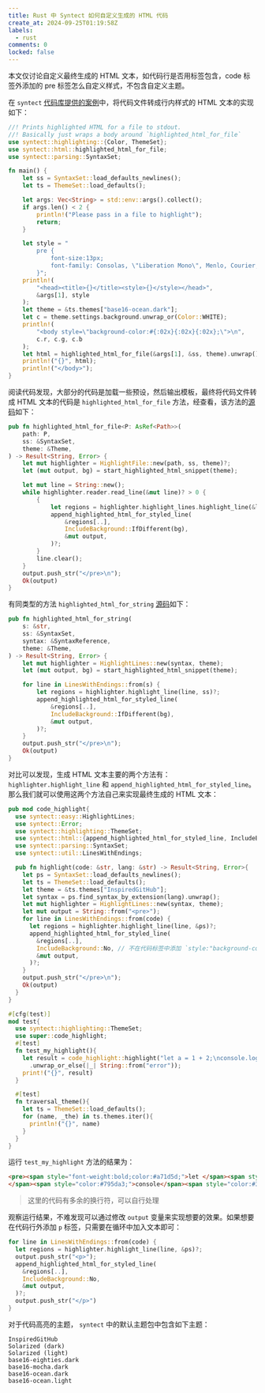 ```yaml
---
title: Rust 中 Syntect 如何自定义生成的 HTML 代码
create_at: 2024-09-25T01:19:58Z
labels: 
  - rust
comments: 0
locked: false
---
```


本文仅讨论自定义最终生成的 HTML 文本，如代码行是否用标签包含，code 标签外添加的 pre 标签怎么自定义样式，不包含自定义主题。

在 `syntect` [代码库提供的案例](https://github.com/trishume/syntect/blob/master/examples/synhtml.rs)中，将代码文件转成行内样式的 HTML 文本的实现如下：

```rust
//! Prints highlighted HTML for a file to stdout.
//! Basically just wraps a body around `highlighted_html_for_file`
use syntect::highlighting::{Color, ThemeSet};
use syntect::html::highlighted_html_for_file;
use syntect::parsing::SyntaxSet;

fn main() {
    let ss = SyntaxSet::load_defaults_newlines();
    let ts = ThemeSet::load_defaults();

    let args: Vec<String> = std::env::args().collect();
    if args.len() < 2 {
        println!("Please pass in a file to highlight");
        return;
    }

    let style = "
        pre {
            font-size:13px;
            font-family: Consolas, \"Liberation Mono\", Menlo, Courier, monospace;
        }";
    println!(
        "<head><title>{}</title><style>{}</style></head>",
        &args[1], style
    );
    let theme = &ts.themes["base16-ocean.dark"];
    let c = theme.settings.background.unwrap_or(Color::WHITE);
    println!(
        "<body style=\"background-color:#{:02x}{:02x}{:02x};\">\n",
        c.r, c.g, c.b
    );
    let html = highlighted_html_for_file(&args[1], &ss, theme).unwrap();
    println!("{}", html);
    println!("</body>");
}
```

阅读代码发现，大部分的代码是加载一些预设，然后输出模板，最终将代码文件转成 HTML 文本的代码是 `highlighted_html_for_file` 方法，经查看，该方法的[源码](https://docs.rs/syntect/latest/src/syntect/html.rs.html#296-318)如下：

```rust
pub fn highlighted_html_for_file<P: AsRef<Path>>(
    path: P,
    ss: &SyntaxSet,
    theme: &Theme,
) -> Result<String, Error> {
    let mut highlighter = HighlightFile::new(path, ss, theme)?;
    let (mut output, bg) = start_highlighted_html_snippet(theme);

    let mut line = String::new();
    while highlighter.reader.read_line(&mut line)? > 0 {
        {
            let regions = highlighter.highlight_lines.highlight_line(&line, ss)?;
            append_highlighted_html_for_styled_line(
                &regions[..],
                IncludeBackground::IfDifferent(bg),
                &mut output,
            )?;
        }
        line.clear();
    }
    output.push_str("</pre>\n");
    Ok(output)
}
```

有同类型的方法 `highlighted_html_for_string` [源码](https://docs.rs/syntect/latest/src/syntect/html.rs.html#269-288)如下：

```rust
pub fn highlighted_html_for_string(
    s: &str,
    ss: &SyntaxSet,
    syntax: &SyntaxReference,
    theme: &Theme,
) -> Result<String, Error> {
    let mut highlighter = HighlightLines::new(syntax, theme);
    let (mut output, bg) = start_highlighted_html_snippet(theme);

    for line in LinesWithEndings::from(s) {
        let regions = highlighter.highlight_line(line, ss)?;
        append_highlighted_html_for_styled_line(
            &regions[..],
            IncludeBackground::IfDifferent(bg),
            &mut output,
        )?;
    }
    output.push_str("</pre>\n");
    Ok(output)
}
```

对比可以发现，生成 HTML 文本主要的两个方法有：`highlighter.highlight_line` 和 `append_highlighted_html_for_styled_line`。那么我们就可以使用这两个方法自己来实现最终生成的 HTML 文本：

```rust
pub mod code_highlight{
  use syntect::easy::HighlightLines;
  use syntect::Error;
  use syntect::highlighting::ThemeSet;
  use syntect::html::{append_highlighted_html_for_styled_line, IncludeBackground};
  use syntect::parsing::SyntaxSet;
  use syntect::util::LinesWithEndings;

  pub fn highlight(code: &str, lang: &str) -> Result<String, Error>{
    let ps = SyntaxSet::load_defaults_newlines();
    let ts = ThemeSet::load_defaults();
    let theme = &ts.themes["InspiredGitHub"];
    let syntax = ps.find_syntax_by_extension(lang).unwrap();
    let mut highlighter = HighlightLines::new(syntax, theme);
    let mut output = String::from("<pre>");
    for line in LinesWithEndings::from(code) {
      let regions = highlighter.highlight_line(line, &ps)?;
      append_highlighted_html_for_styled_line(
        &regions[..],
        IncludeBackground::No, // 不在代码标签中添加 `style:"background-color: xxxx"`
        &mut output,
      )?;
    }
    output.push_str("</pre>\n");
    Ok(output)
  }
}

#[cfg(test)]
mod test{
  use syntect::highlighting::ThemeSet;
  use super::code_highlight;
  #[test]
  fn test_my_highlight(){
    let result = code_highlight::highlight("let a = 1 + 2;\nconsole.log(a)", "js")
      .unwrap_or_else(|_| String::from("error"));
    print!("{}", result)
  }

  #[test]
  fn traversal_theme(){
    let ts = ThemeSet::load_defaults();
    for (name, _the) in ts.themes.iter(){
      println!("{}", name)
    }
  }
}
```

运行 `test_my_highlight` 方法的结果为：

```html
<pre><span style="font-weight:bold;color:#a71d5d;">let </span><span style="color:#323232;">a </span><span style="font-weight:bold;color:#a71d5d;">= </span><span style="color:#0086b3;">1 </span><span style="font-weight:bold;color:#a71d5d;">+ </span><span style="color:#0086b3;">2</span><span style="color:#323232;">;
</span><span style="color:#795da3;">console</span><span style="color:#323232;">.</span><span style="color:#0086b3;">log</span><span style="color:#323232;">(a)</span></pre>
```

>这里的代码有多余的换行符，可以自行处理

观察运行结果，不难发现可以通过修改 `output` 变量来实现想要的效果。如果想要在代码行外添加 `p` 标签，只需要在循环中加入文本即可：

```rust
for line in LinesWithEndings::from(code) {
  let regions = highlighter.highlight_line(line, &ps)?;
  output.push_str("<p>");
  append_highlighted_html_for_styled_line(
    &regions[..],
    IncludeBackground::No,
    &mut output,
  )?;
  output.push_str("</p>")
}
```

对于代码高亮的主题，  `syntect` 中的默认主题包中包含如下主题：

```text
InspiredGitHub
Solarized (dark)
Solarized (light)
base16-eighties.dark
base16-mocha.dark
base16-ocean.dark
base16-ocean.light
```
